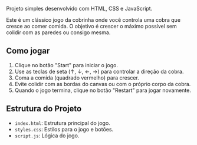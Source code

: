 Projeto simples desenvolvido com HTML, CSS e JavaScript.

Este é um clássico jogo da cobrinha onde você controla uma cobra que cresce ao comer comida. O objetivo é crescer o máximo possível sem colidir com as paredes ou consigo mesma.

## Como jogar
1. Clique no botão "Start" para iniciar o jogo.
2. Use as teclas de seta (↑, ↓, ←, →) para controlar a direção da cobra.
3. Coma a comida (quadrado vermelho) para crescer.
4. Evite colidir com as bordas do canvas ou com o próprio corpo da cobra.
5. Quando o jogo termina, clique no botão "Restart" para jogar novamente.

## Estrutura do Projeto
- `index.html`: Estrutura principal do jogo.
- `styles.css`: Estilos para o jogo e botões.
- `script.js`: Lógica do jogo.
